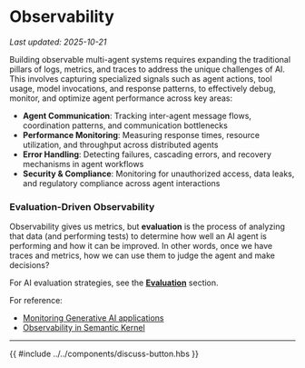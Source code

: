 # Observability

_Last updated: 2025-10-21_

Building observable multi-agent systems requires expanding the traditional
pillars of logs, metrics, and traces to address the unique challenges of AI.
This involves capturing specialized signals such as agent actions, tool usage,
model invocations, and response patterns, to effectively debug, monitor, and
optimize agent performance across key areas:

- **Agent Communication**: Tracking inter-agent
  message flows, coordination patterns, and communication bottlenecks
- **Performance Monitoring**: Measuring response
  times, resource utilization, and throughput across distributed agents
- **Error Handling**: Detecting failures, cascading
  errors, and recovery mechanisms in agent workflows
- **Security & Compliance**: Monitoring for unauthorized access, data leaks,
and regulatory compliance across agent interactions

### Evaluation-Driven Observability

Observability gives us metrics, but **evaluation** is the process of analyzing
that data (and performing tests) to determine how well an AI agent is performing
and how it can be improved. In other words, once we have traces and metrics, how
we can use them to judge the agent and make decisions?

For AI evaluation strategies, see the
**[Evaluation](../evaluation/Evaluation.md)** section.

For reference:

- [Monitoring Generative AI applications](https://learn.microsoft.com/en-us/ai/playbook/technology-guidance/generative-ai/mlops-in-openai/monitoring/monitoring)
- [Observability in Semantic Kernel](https://learn.microsoft.com/en-us/semantic-kernel/concepts/enterprise-readiness/observability/)

---

{{ #include ../../components/discuss-button.hbs }}
